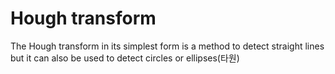 # Hough transform


The Hough transform in its simplest form is a method to detect straight lines but it can also be used to detect circles or ellipses(타원)